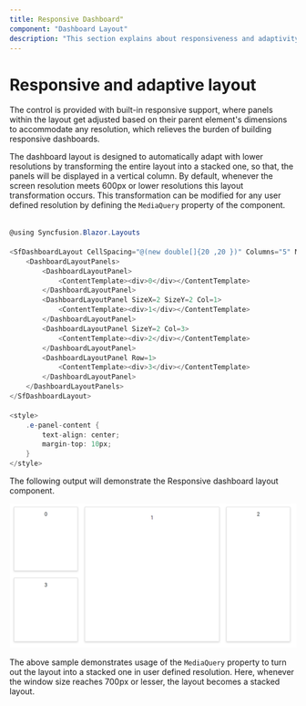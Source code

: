 ```yaml
---
title: Responsive Dashboard"
component: "Dashboard Layout"
description: "This section explains about responsiveness and adaptivity of Blazor Dashboard Layout component"
---
```


# Responsive and adaptive layout

The control is provided with built-in responsive support, where panels within the layout get adjusted based on their parent element's dimensions to accommodate any resolution, which relieves the burden of building responsive dashboards.

The dashboard layout is designed to automatically adapt with lower resolutions by transforming the entire layout into a stacked one, so that, the panels will be displayed in a vertical column. By default, whenever the screen resolution meets 600px or lower resolutions this layout transformation occurs. This transformation can be modified for any user defined resolution by defining the `MediaQuery` property of the component.

```csharp

@using Syncfusion.Blazor.Layouts

<SfDashboardLayout CellSpacing="@(new double[]{20 ,20 })" Columns="5" MediaQuery="max-width:700px">
    <DashboardLayoutPanels>
        <DashboardLayoutPanel>
            <ContentTemplate><div>0</div></ContentTemplate>
        </DashboardLayoutPanel>
        <DashboardLayoutPanel SizeX=2 SizeY=2 Col=1>
            <ContentTemplate><div>1</div></ContentTemplate>
        </DashboardLayoutPanel>
        <DashboardLayoutPanel SizeY=2 Col=3>
            <ContentTemplate><div>2</div></ContentTemplate>
        </DashboardLayoutPanel>
        <DashboardLayoutPanel Row=1>
            <ContentTemplate><div>3</div></ContentTemplate>
        </DashboardLayoutPanel>
    </DashboardLayoutPanels>
</SfDashboardLayout>

<style>
    .e-panel-content {
        text-align: center;
        margin-top: 10px;
    }
</style>

```

The following output will demonstrate the Responsive dashboard layout component.

![Responsive Layout Sample](images/cell-space.png)

The above sample demonstrates usage of the `MediaQuery` property to turn out the layout into a stacked one in user defined resolution. Here, whenever the window size reaches 700px or lesser, the layout becomes a stacked layout.
